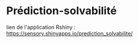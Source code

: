 # Prédiction-solvabilité
lien de l'application Rshiny : https://sensory.shinyapps.io/prediction_solvabilite/
